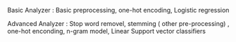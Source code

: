 
Basic Analyzer : Basic preprocessing, one-hot encoding, Logistic regression

Advanced Analyzer : Stop word removel, stemming ( other pre-processing) , one-hot enconding, n-gram model, Linear Support vector classifiers
